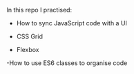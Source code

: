  In this repo I practised:
 
- How to sync JavaScript code with a UI

- CSS Grid

- Flexbox

-How to use ES6 classes to organise code
